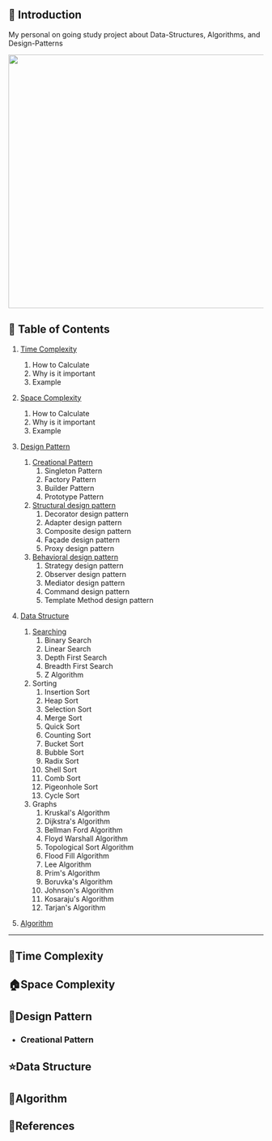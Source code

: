 


## 🚀 Introduction

My personal on going study project about Data-Structures, Algorithms, and Design-Patterns 

<p align="center">
  <img src = "https://png.pngtree.com/png-vector/20221021/ourlarge/pngtree-tiny-cute-children-learning-coding-png-image_6334852.png" width=700 height=500>
</p>

## 🚩 Table of Contents
1. [Time Complexity](#time-complexity)
   1. How to Calculate
   2. Why is it important
   3. Example
2. [Space Complexity](#space-complexity)
   1. How to Calculate
   2. Why is it important
   3. Example
3. [Design Pattern](#design-pattern)
   1. [Creational Pattern](#creational-pattern)
      1. Singleton Pattern
      2. Factory Pattern
      3. Builder Pattern
      4. Prototype Pattern
   2. [Structural design pattern](#structural-design-pattern)
      1. Decorator design pattern
      2. Adapter design pattern
      3. Composite design pattern
      4. Façade design pattern
      5. Proxy design pattern
   4. [Behavioral design pattern](#behavioral-design-pattern)
      1. Strategy design pattern
      2. Observer design pattern
      3. Mediator design pattern
      4. Command design pattern
      5. Template Method design pattern
4. [Data Structure](#data-structure)
      1. [Searching](#)
         1. Binary Search
         2. Linear Search
         3. Depth First Search
         4. Breadth First Search
         5. Z Algorithm
      3. Sorting
         1. Insertion Sort
         2. Heap Sort
         3. Selection Sort
         4. Merge Sort
         5. Quick Sort
         6. Counting Sort
         7. Bucket Sort
         8. Bubble Sort
         9. Radix Sort
         10. Shell Sort
         11. Comb Sort
         12. Pigeonhole Sort
         13. Cycle Sort
      3. Graphs
         1. Kruskal's Algorithm
         2. Dijkstra's Algorithm
         3. Bellman Ford Algorithm
         4. Floyd Warshall Algorithm
         5. Topological Sort Algorithm
         6. Flood Fill Algorithm
         7. Lee Algorithm
         8. Prim's Algorithm
         9. Boruvka's Algorithm
         10. Johnson's Algorithm
         11. Kosaraju's Algorithm
         12. Tarjan's Algorithm
             
5. [Algorithm](#algorithm)
  
***

## 🧭Time Complexity

## 🏠Space Complexity

## 🏁Design Pattern
 - ### Creational Pattern


## ⭐Data Structure

## 🤖Algorithm


## 📜References

